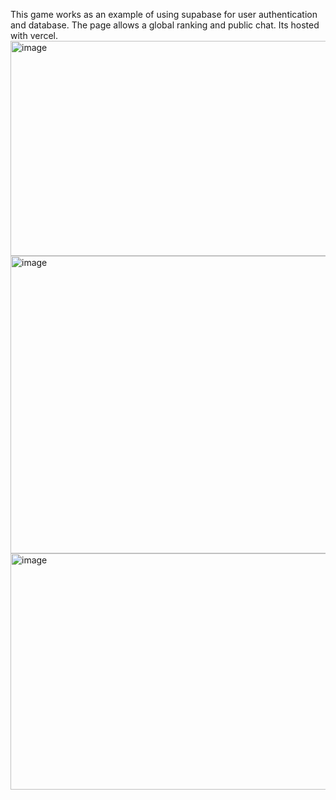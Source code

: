 This game works as an example of using supabase for user authentication and database. 
The page allows a global ranking and public chat.
Its hosted with vercel.
<img width="819" height="344" alt="image" src="https://github.com/user-attachments/assets/2f4f1b2e-db33-42fa-be92-c4a0fa1b92c4" />
<img width="789" height="476" alt="image" src="https://github.com/user-attachments/assets/dd2ea300-7d97-4276-9b9c-4622de4ac9ea" />
<img width="1083" height="378" alt="image" src="https://github.com/user-attachments/assets/3484c242-e093-493a-9d06-02f571e76cb3" />
